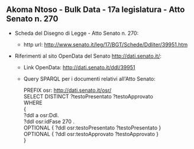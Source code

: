 ## Akoma Ntoso - Bulk Data - 17a legislatura - Atto Senato n. 270 ##

* Scheda del Disegno di Legge - Atto Senato n. 270:
	* http url: http://www.senato.it/leg/17/BGT/Schede/Ddliter/39951.htm

* Riferimenti al sito OpenData del Senato http://dati.senato.it/:
	* Link OpenData: http://dati.senato.it/ddl/39951
	* Query SPARQL per i documenti relativi all'Atto Senato:

        PREFIX osr: <http://dati.senato.it/osr/>  
		SELECT DISTINCT ?testoPresentato ?testoApprovato  
		WHERE  
		{  
		    ?ddl a osr:Ddl.  
		    ?ddl osr:idFase 270 .  
		    OPTIONAL { ?ddl osr:testoPresentato ?testoPresentato }  
		    OPTIONAL { ?ddl osr:testoApprovato ?testoApprovato }  
		}
		